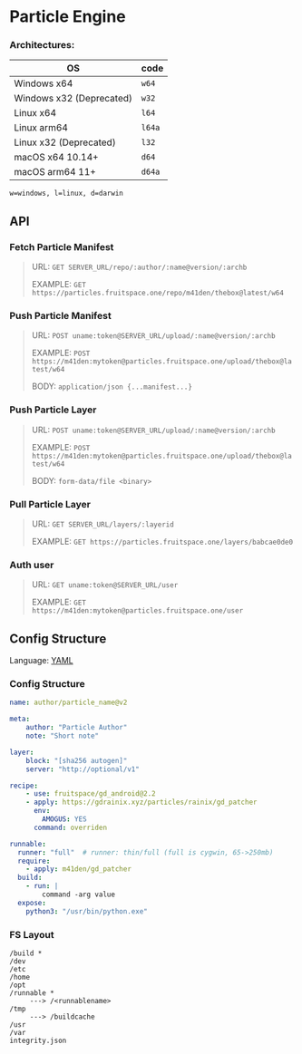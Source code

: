 # Particle Engine

### Architectures:

| OS                       | code   |
|--------------------------|--------|
| Windows x64              | `w64`  |
| Windows x32 (Deprecated) | `w32`  |
| Linux x64                | `l64`  |
| Linux arm64              | `l64a` |
| Linux x32 (Deprecated)   | `l32`  |
| macOS x64 10.14+         | `d64`  |
| macOS arm64 11+          | `d64a` |

`w=windows, l=linux, d=darwin`

## API

### Fetch Particle Manifest
> URL: `GET SERVER_URL/repo/:author/:name@version/:archb`
>
> EXAMPLE: `GET https://particles.fruitspace.one/repo/m41den/thebox@latest/w64`

### Push Particle Manifest
> URL: `POST uname:token@SERVER_URL/upload/:name@version/:archb`
> 
> EXAMPLE: `POST https://m41den:mytoken@particles.fruitspace.one/upload/thebox@latest/w64`
>
> BODY: `application/json {...manifest...}`

### Push Particle Layer
> URL: `POST uname:token@SERVER_URL/upload/:name@version/:archb`
> 
> EXAMPLE: `POST https://m41den:mytoken@particles.fruitspace.one/upload/thebox@latest/w64`
> 
> BODY: `form-data/file <binary>`

### Pull Particle Layer
> URL: `GET SERVER_URL/layers/:layerid`
>
> EXAMPLE: `GET https://particles.fruitspace.one/layers/babcae0de0`

### Auth user
> URL: `GET uname:token@SERVER_URL/user`
> 
> EXAMPLE: `GET https://m41den:mytoken@particles.fruitspace.one/user`


## Config Structure
Language: [YAML](https://gopkg.in/yaml.v3)

### Config Structure
```yaml
name: author/particle_name@v2

meta:
    author: "Particle Author"
    note: "Short note"

layer:
    block: "[sha256 autogen]"
    server: "http://optional/v1"

recipe:
    - use: fruitspace/gd_android@2.2
    - apply: https://gdrainix.xyz/particles/rainix/gd_patcher
      env:
        AMOGUS: YES
      command: overriden

runnable:
  runner: "full"  # runner: thin/full (full is cygwin, 65->250mb)
  require:
    - apply: m41den/gd_patcher
  build:
    - run: |
        command -arg value
  expose:
    python3: "/usr/bin/python.exe"
```

### FS Layout
```
/build *
/dev
/etc
/home
/opt
/runnable *
     ---> /<runnablename>   
/tmp
     ---> /buildcache
/usr
/var
integrity.json
```

